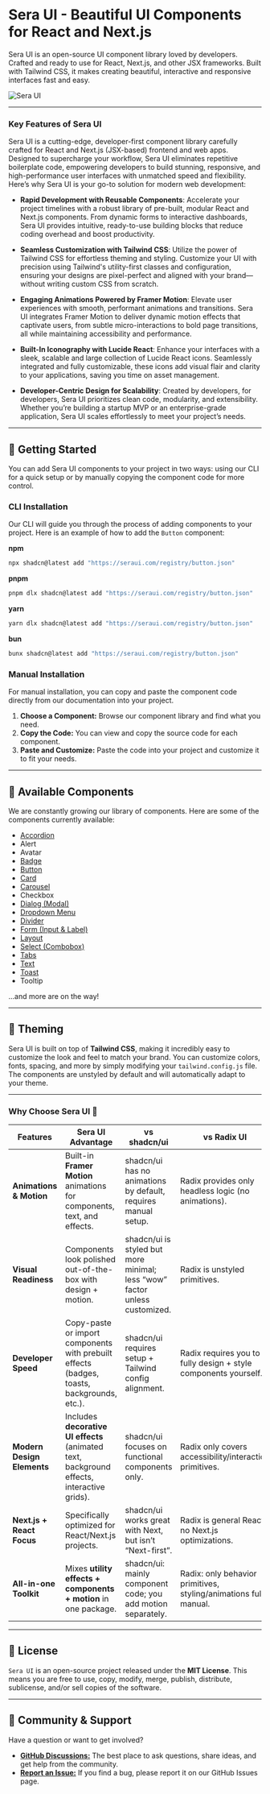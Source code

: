 # Sera UI - Beautiful UI Components for React and Next.js

Sera UI is an open-source UI component library loved by developers. Crafted and ready to use for React, Next.js, and other JSX frameworks. Built with Tailwind CSS, it makes creating beautiful, interactive and responsive interfaces fast and easy.

![Sera UI](https://github.com/seraui/seraui/blob/main/public/images/sera-ui.png)

---

### Key Features of Sera UI

Sera UI is a cutting-edge, developer-first component library carefully crafted for React and Next.js (JSX-based) frontend and web apps. Designed to supercharge your workflow, Sera UI eliminates repetitive boilerplate code, empowering developers to build stunning, responsive, and high-performance user interfaces with unmatched speed and flexibility. Here’s why Sera UI is your go-to solution for modern web development:

- **Rapid Development with Reusable Components**: Accelerate your project timelines with a robust library of pre-built, modular React and Next.js components. From dynamic forms to interactive dashboards, Sera UI provides intuitive, ready-to-use building blocks that reduce coding overhead and boost productivity.
  
- **Seamless Customization with Tailwind CSS**: Utilize the power of Tailwind CSS for effortless theming and styling. Customize your UI with precision using Tailwind's utility-first classes and configuration, ensuring your designs are pixel-perfect and aligned with your brand—without writing custom CSS from scratch.

- **Engaging Animations Powered by Framer Motion**: Elevate user experiences with smooth, performant animations and transitions. Sera UI integrates Framer Motion to deliver dynamic motion effects that captivate users, from subtle micro-interactions to bold page transitions, all while maintaining accessibility and performance.

- **Built-In Iconography with Lucide React**: Enhance your interfaces with a sleek, scalable and large collection of Lucide React icons. Seamlessly integrated and fully customizable, these icons add visual flair and clarity to your applications, saving you time on asset management.

- **Developer-Centric Design for Scalability**: Created by developers, for developers, Sera UI prioritizes clean code, modularity, and extensibility. Whether you’re building a startup MVP or an enterprise-grade application, Sera UI scales effortlessly to meet your project’s needs.


---

## 🚀 Getting Started

You can add Sera UI components to your project in two ways: using our CLI for a quick setup or by manually copying the component code for more control.

### CLI Installation

Our CLI will guide you through the process of adding components to your project. Here is an example of how to add the `Button` component:

**npm**
```bash
npx shadcn@latest add "https://seraui.com/registry/button.json"
```

**pnpm**
```bash
pnpm dlx shadcn@latest add "https://seraui.com/registry/button.json"
```

**yarn**
```bash
yarn dlx shadcn@latest add "https://seraui.com/registry/button.json"
```

**bun**
```bash
bunx shadcn@latest add "https://seraui.com/registry/button.json"
```

### Manual Installation

For manual installation, you can copy and paste the component code directly from our documentation into your project.

1.  **Choose a Component:** Browse our component library and find what you need.
2.  **Copy the Code:** You can view and copy the source code for each component.
3.  **Paste and Customize:** Paste the code into your project and customize it to fit your needs.

---

## 🧩 Available Components

We are constantly growing our library of components. Here are some of the components currently available:

* [Accordion](https://seraui.com/docs/accordion/)
* Alert
* Avatar
* [Badge](https://seraui.com/docs/badge/)
* [Button](https://seraui.com/docs/button/)
* [Card](https://seraui.com/docs/card/)
* [Carousel](https://seraui.com/docs/carousel/)
* Checkbox
* [Dialog (Modal)](https://seraui.com/docs/modal/)
* [Dropdown Menu](https://seraui.com/docs/dropdown/)
* [Divider](https://seraui.com/docs/divider/)
* [Form (Input & Label)](https://seraui.com/docs/login/)
* [Layout](https://seraui.com/docs/masonary/)
* [Select (Combobox)](https://seraui.com/docs/combo-box/)
* [Tabs](https://seraui.com/docs/tabs/)
* [Text](https://seraui.com/docs/text/)
* [Toast](https://seraui.com/docs/toast/)
* Tooltip

...and more are on the way!

---

## 🎨 Theming

Sera UI is built on top of **Tailwind CSS**, making it incredibly easy to customize the look and feel to match your brand. You can customize colors, fonts, spacing, and more by simply modifying your `tailwind.config.js` file. The components are unstyled by default and will automatically adapt to your theme.

---
### Why Choose Sera UI 💜

| Features                   | **Sera UI** Advantage                                                                      | vs shadcn/ui                                                               | vs Radix UI                                                       | vs DaisyUI / Tailwind UI kits                                                     |
| -------------------------- | ------------------------------------------------------------------------------------------ | -------------------------------------------------------------------------- | ----------------------------------------------------------------- | --------------------------------------------------------------------------------- |
| **Animations & Motion**    | Built-in **Framer Motion** animations for components, text, and effects.                   | shadcn/ui has no animations by default, requires manual setup.             | Radix provides only headless logic (no animations).               | DaisyUI/Tailwind UI have static styles, no animation system.                      |
| **Visual Readiness**       | Components look polished out-of-the-box with design + motion.                              | shadcn/ui is styled but more minimal; less “wow” factor unless customized. | Radix is unstyled primitives.                                     | DaisyUI/Tailwind UI give styles but little focus on modern animated interactions. |
| **Developer Speed**        | Copy-paste or import components with prebuilt effects (badges, toasts, backgrounds, etc.). | shadcn/ui requires setup + Tailwind config alignment.                      | Radix requires you to fully design + style components yourself.   | DaisyUI is quick but less advanced (limited interactivity / effects).             |
| **Modern Design Elements** | Includes **decorative UI effects** (animated text, background effects, interactive grids). | shadcn/ui focuses on functional components only.                           | Radix only covers accessibility/interaction primitives.           | Tailwind UI is static — no interactive/decorative extras.                         |
| **Next.js + React Focus**  | Specifically optimized for React/Next.js projects.                                         | shadcn/ui works great with Next, but isn’t “Next-first”.                   | Radix is general React, no Next.js optimizations.                 | Tailwind UI/DaisyUI are framework-agnostic, not tailored for React/Next.          |
| **All-in-one Toolkit**     | Mixes **utility effects + components + motion** in one package.                            | shadcn/ui: mainly component code; you add motion separately.               | Radix: only behavior primitives, styling/animations fully manual. | DaisyUI: only styling components, no utilities or motion.                         |

---

## 📜 License

`Sera UI` is an open-source project released under the **MIT License**. This means you are free to use, copy, modify, merge, publish, distribute, sublicense, and/or sell copies of the software.

---

## 💬 Community & Support

Have a question or want to get involved?

* [**GitHub Discussions:**](https://github.com/seraui/seraui/discussions/new/choose) The best place to ask questions, share ideas, and get help from the community.
* [**Report an Issue:**](https://github.com/seraui/seraui/issues) If you find a bug, please report it on our GitHub Issues page.
